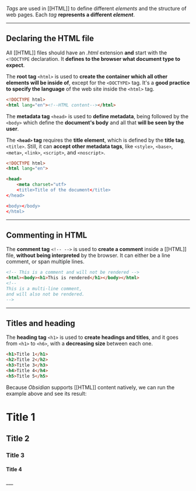 *Tags* are used in [[HTML]] to define different *elements* and the structure of web pages. Each *tag* **represents a different *element***.
___
## Declaring the HTML file

All [[HTML]] files should have an *.html* extension **and** start with the `<!DOCTYPE` declaration. It **defines to the browser what document type to expect**.

The **root tag** `<html>` is used to **create the container which all other elements will be inside of**, except for the `<DOCTYPE>` tag. It's a **good practice to specify the language** of the web site inside the `<html>` tag.

```html
<!DOCTYPE html>
<html lang="en"><!--HTML content--></html>
```

The **metadata tag** `<head>` is used to **define metadata**, being followed by the `<body>` which define the **document's body** and all that **will be seen by the user**.

The **`<head>`  tag** requires the **title element**, which is defined by the **title tag**, `<title>`. Still, it can **accept other metadata tags**, like `<style>`, `<base>`, `<meta>`, `<link>`, `<script>`, and `<noscript>`.

```html
<!DOCTYPE html>  
<html lang="en">

<head>
	<meta charset="utf>
	<title>Title of the document</title>
</head>

<body></body>
</html>
```

____
## Commenting in HTML

The **comment tag** `<!-- -->` is used to **create a comment** inside a [[HTML]] file, **without being interpreted** by the browser. It can either be a line comment, or span multiple lines.

```html
<!-- This is a comment and will not be rendered -->
<html><body><h1>This is rendered</h1></body></html>
<!--
This is a multi-line comment,
and will also not be rendered.
-->
```
___
## Titles and heading

The **heading tag** `<h1>` is used to **create headings and titles**, and it goes from `<h1>` to `<h6>`, with a **decreasing size** between each one.

```html
<h1>Title 1</h1>
<h2>Title 2</h2>
<h3>Title 3</h3>
<h4>Title 4</h4>
<h5>Title 5</h5>
```

Because *Obsidian* supports [[HTML]] content natively, we can run the example above and see its result:
<h1>Title 1</h1> <h2>Title 2</h2> <h3>Title 3</h3> <h4>Title 4</h4>
___
